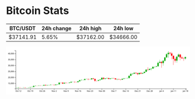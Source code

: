 # Bitcoin Stats

BTC/USDT|24h change|24h high|24h low|
|---|---|---|---|
|$37141.91|5.65%|$37162.00|$34666.00|

<img src="./chart.svg">
